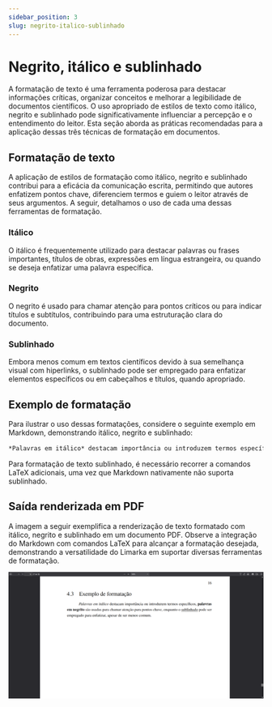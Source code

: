 ```yaml
---
sidebar_position: 3
slug: negrito-italico-sublinhado
---
```


# Negrito, itálico e sublinhado

A formatação de texto é uma ferramenta poderosa para destacar informações críticas, organizar conceitos e melhorar a legibilidade de documentos científicos. O uso apropriado de estilos de texto como itálico, negrito e sublinhado pode significativamente influenciar a percepção e o entendimento do leitor. Esta seção aborda as práticas recomendadas para a aplicação dessas três técnicas de formatação em documentos.

## Formatação de texto

A aplicação de estilos de formatação como itálico, negrito e sublinhado contribui para a eficácia da comunicação escrita, permitindo que autores enfatizem pontos chave, diferenciem termos e guiem o leitor através de seus argumentos. A seguir, detalhamos o uso de cada uma dessas ferramentas de formatação.

### Itálico

O itálico é frequentemente utilizado para destacar palavras ou frases importantes, títulos de obras, expressões em língua estrangeira, ou quando se deseja enfatizar uma palavra específica.

### Negrito

O negrito é usado para chamar atenção para pontos críticos ou para indicar títulos e subtítulos, contribuindo para uma estruturação clara do documento.

### Sublinhado

Embora menos comum em textos científicos devido à sua semelhança visual com hiperlinks, o sublinhado pode ser empregado para enfatizar elementos específicos ou em cabeçalhos e títulos, quando apropriado.

## Exemplo de formatação

Para ilustrar o uso dessas formatações, considere o seguinte exemplo em Markdown, demonstrando itálico, negrito e sublinhado:

```md
*Palavras em itálico* destacam importância ou introduzem termos específicos, **palavras em negrito** são usadas para chamar atenção para pontos chave, enquanto o \underline{sublinhado} pode ser empregado para enfatizar, apesar de ser menos comum.
```

Para formatação de texto sublinhado, é necessário recorrer a comandos LaTeX adicionais, uma vez que Markdown nativamente não suporta sublinhado.

## Saída renderizada em PDF

A imagem a seguir exemplifica a renderização de texto formatado com itálico, negrito e sublinhado em um documento PDF. Observe a integração do Markdown com comandos LaTeX para alcançar a formatação desejada, demonstrando a versatilidade do Limarka em suportar diversas ferramentas de formatação.

![exemplo-de-formatacao-italico-negrito-sublinhado](../assets/img/exemplo-de-formatacao-italico-negrito-sublinhado.png)

